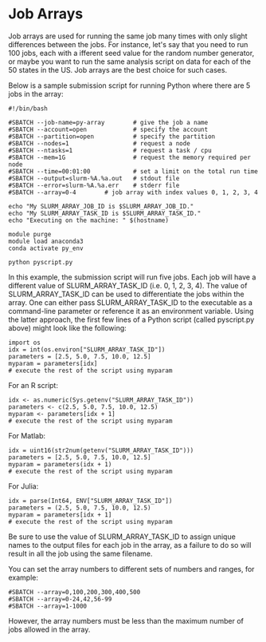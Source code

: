 
# Job Arrays

Job arrays are used for running the same job many times with only slight differences between the jobs. For instance, let's say that you need to run 100 jobs, each with a ifferent seed value for the random number generator, or maybe you want to run the same analysis script on data for each of the 50 states in the US. Job arrays are the best choice for such cases.

Below is a sample submission script for running Python where there are 5 jobs in the array:

```
#!/bin/bash

#SBATCH --job-name=py-array        # give the job a name
#SBATCH --account=open             # specify the account
#SBATCH --partition=open           # specify the partition
#SBATCH --nodes=1                  # request a node
#SBATCH --ntasks=1                 # request a task / cpu
#SBATCH --mem=1G                   # request the memory required per node
#SBATCH --time=00:01:00            # set a limit on the total run time
#SBATCH --output=slurm-%A.%a.out   # stdout file
#SBATCH --error=slurm-%A.%a.err    # stderr file
#SBATCH --array=0-4		   # job array with index values 0, 1, 2, 3, 4

echo "My SLURM_ARRAY_JOB_ID is $SLURM_ARRAY_JOB_ID."
echo "My SLURM_ARRAY_TASK_ID is $SLURM_ARRAY_TASK_ID."
echo "Executing on the machine: " $(hostname)

module purge
module load anaconda3
conda activate py_env

python pyscript.py
```

In this example, the submission script will run five jobs. Each job will have a different value of SLURM_ARRAY_TASK_ID (i.e. 0, 1, 2, 3, 4). The value of SLURM_ARRAY_TASK_ID can be used to differentiate the jobs within the array. One can either pass SLURM_ARRAY_TASK_ID to the executable as a command-line parameter or reference it as an environment variable. Using the latter approach, the first few lines of a Python script (called pyscript.py above) might look like the following:

```
import os
idx = int(os.environ["SLURM_ARRAY_TASK_ID"])
parameters = [2.5, 5.0, 7.5, 10.0, 12.5]
myparam = parameters[idx]
# execute the rest of the script using myparam
```
For an R script:
```
idx <- as.numeric(Sys.getenv("SLURM_ARRAY_TASK_ID"))
parameters <- c(2.5, 5.0, 7.5, 10.0, 12.5)
myparam <- parameters[idx + 1]
# execute the rest of the script using myparam
```
For Matlab:
```
idx = uint16(str2num(getenv("SLURM_ARRAY_TASK_ID")))
parameters = [2.5, 5.0, 7.5, 10.0, 12.5]
myparam = parameters(idx + 1)
# execute the rest of the script using myparam
```
For Julia:
```
idx = parse(Int64, ENV["SLURM_ARRAY_TASK_ID"])
parameters = (2.5, 5.0, 7.5, 10.0, 12.5)
myparam = parameters[idx + 1]
# execute the rest of the script using myparam
```

Be sure to use the value of SLURM_ARRAY_TASK_ID to assign unique names to the output files for each job in the array, as a failure to do so will result in all the job using the same filename.

You can set the array numbers to different sets of numbers and ranges, for example:
```
#SBATCH --array=0,100,200,300,400,500
#SBATCH --array=0-24,42,56-99
#SBATCH --array=1-1000
```

However, the array numbers must be less than the maximum number of jobs allowed in the array.


